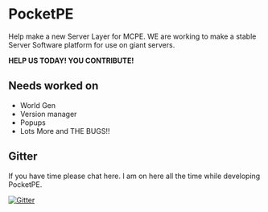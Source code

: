 <h1>PocketPE</h1>
<p>Help make a new Server Layer for MCPE. WE are working to make a stable Server Software platform for use on giant servers.</p>
<strong><p>HELP US TODAY! YOU CONTRIBUTE!</p></strong>

## Needs worked on
- World Gen
- Version manager
- Popups
- Lots More and THE BUGS!!

## Gitter
If you have time please chat here. I am on here all the time while developing PocketPE.

[![Gitter](https://badges.gitter.im/Join%20Chat.svg)](https://gitter.im/DunxGit/PocketPE?utm_source=badge&utm_medium=badge&utm_campaign=pr-badge&utm_content=body_badge)
